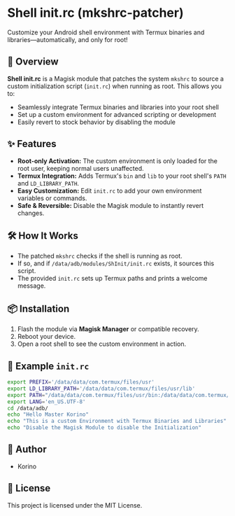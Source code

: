 # Shell init.rc (mkshrc-patcher)

Customize your Android shell environment with Termux binaries and libraries—automatically, and only for root!

## 🚀 Overview

**Shell init.rc** is a Magisk module that patches the system `mkshrc` to source a custom initialization script (`init.rc`) when running as root. This allows you to:

- Seamlessly integrate Termux binaries and libraries into your root shell
- Set up a custom environment for advanced scripting or development
- Easily revert to stock behavior by disabling the module

## ✨ Features

- **Root-only Activation:** The custom environment is only loaded for the root user, keeping normal users unaffected.
- **Termux Integration:** Adds Termux's `bin` and `lib` to your root shell's `PATH` and `LD_LIBRARY_PATH`.
- **Easy Customization:** Edit `init.rc` to add your own environment variables or commands.
- **Safe & Reversible:** Disable the Magisk module to instantly revert changes.

## 🛠️ How It Works

- The patched `mkshrc` checks if the shell is running as root.
- If so, and if `/data/adb/modules/ShInit/init.rc` exists, it sources this script.
- The provided `init.rc` sets up Termux paths and prints a welcome message.

## 📦 Installation

1. Flash the module via **Magisk Manager** or compatible recovery.
2. Reboot your device.
3. Open a root shell to see the custom environment in action.

## 📝 Example `init.rc`

```sh
export PREFIX='/data/data/com.termux/files/usr'
export LD_LIBRARY_PATH='/data/data/com.termux/files/usr/lib'
export PATH="/data/data/com.termux/files/usr/bin:/data/data/com.termux/files/usr/applets:$PATH"
export LANG='en_US.UTF-8'
cd /data/adb/
echo "Hello Master Korino"
echo "This is a custom Environment with Termux Binaries and Libraries"
echo "Disable the Magisk Module to disable the Initialization"
```

## 👤 Author

- Korino

## 📄 License

This project is licensed under the MIT License.
